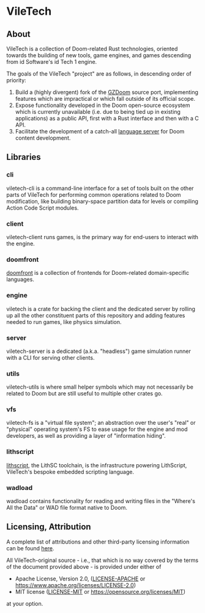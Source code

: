 # VileTech

## About

VileTech is a collection of Doom-related Rust technologies, oriented towards the building of new tools, game engines, and games descending from id Software's id Tech 1 engine.

The goals of the VileTech "project" are as follows, in descending order of priority:
1. Build a (highly divergent) fork of the [GZDoom](https://zdoom.org) source port, implementing features which are impractical or which fall outside of its official scope.
2. Expose functionality developed in the Doom open-source ecosystem which is currently unavailable (i.e. due to being tied up in existing applications) as a public API, first with a Rust interface and then with a C API.
3. Facilitate the development of a catch-all [language server](https://github.com/jerome-trc/doom-lsp) for Doom content development.

## Libraries

### cli

viletech-cli is a command-line interface for a set of tools built on the other parts of VileTech for performing common operations related to Doom modification, like building binary-space partition data for levels or compiling Action Code Script modules.

### client

viletech-client runs games, is the primary way for end-users to interact with the engine.

### doomfront

[doomfront](/doomfront/README.md) is a collection of frontends for Doom-related domain-specific languages.

### engine

viletech is a crate for backing the client and the dedicated server by rolling up all the other constituent parts of this repository and adding features needed to run games, like physics simulation.

### server

viletech-server is a dedicated (a.k.a. "headless") game simulation runner with a CLI for serving other clients.

### utils

viletech-utils is where small helper symbols which may not necessarily be related to Doom but are still useful to multiple other crates go.

### vfs

viletech-fs is a "virtual file system"; an abstraction over the user's "real" or "physical" operating system's FS to ease usage for the engine and mod developers, as well as providing a layer of "information hiding".

### lithscript

[lithscript](/lithscript/README.md), the LithSC toolchain, is the infrastructure powering LithScript, VileTech's bespoke embedded scripting language.

### wadload

wadload contains functionality for reading and writing files in the "Where's All the Data" or WAD file format native to Doom.

## Licensing, Attribution

A complete list of attributions and other third-party licensing information can be found [here](/ATTRIB.md).

All VileTech-original source - i.e., that which is no way covered by the terms of the document provided above - is provided under either of

 * Apache License, Version 2.0, ([LICENSE-APACHE](LICENSE-APACHE) or https://www.apache.org/licenses/LICENSE-2.0)
 * MIT license ([LICENSE-MIT](LICENSE-MIT) or https://opensource.org/licenses/MIT)

at your option.
